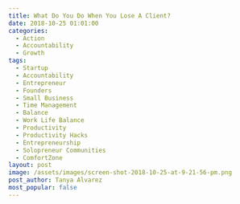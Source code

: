 ```yaml
---
title: What Do You Do When You Lose A Client?
date: 2018-10-25 01:01:00
categories:
  - Action
  - Accountability
  - Growth
tags:
  - Startup
  - Accountability
  - Entrepreneur
  - Founders
  - Small Business
  - Time Management
  - Balance
  - Work Life Balance
  - Productivity
  - Productivity Hacks
  - Entrepreneurship
  - Solopreneur Communities
  - ComfortZone
layout: post
image: /assets/images/screen-shot-2018-10-25-at-9-21-56-pm.png
post_author: Tanya Alvarez
most_popular: false
---
```

